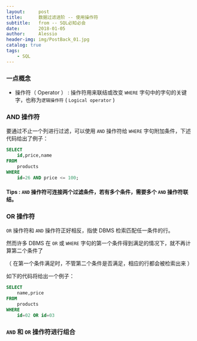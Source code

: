 ```yaml
---
layout:     post
title:      数据过滤进阶 -- 使用操作符
subtitle:   from -- SQL必知必会 
date:       2018-01-05
author:     Alessio
header-img: img/PostBack_01.jpg
catalog: true
tags:
    - SQL
---
```

### 一点概念
- 操作符（ Operator ） : 操作符用来联结或改变 `WHERE` 字句中的字句的关键字，也称为`逻辑操作符` (  `Logical operator` )

### AND 操作符
要通过不止一个列进行过滤，可以使用 `AND` 操作符给 `WHERE` 字句附加条件，下述代码给出了例子：
```sql
SELECT
    id,price,name
FROM
    products
WHERE
    id=26 AND price <= 100;
```
#### Tips : `AND` 操作符可连接两个过滤条件，若有多个条件，需要多个 `AND` 操作符联结。
### OR 操作符

`OR` 操作符和 `AND` 操作符正好相反，指使 DBMS 检索匹配任一条件的行。

然而许多 DBMS 在 `OR` 或 `WHERE` 字句的第一个条件得到满足的情况下，就不再计算第二个条件了

（ 在第一个条件满足时，不管第二个条件是否满足，相应的行都会被检索出来 ）

如下的代码将给出一个例子：
```sql
SELECT
    name,price
FROM
    products
WHERE
    id=02 OR id=03
```
### `AND` 和 `OR` 操作符进行组合